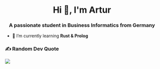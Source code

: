 <h1 align="center">Hi 👋, I'm Artur</h1>
<h3 align="center">A passionate student in Business Informatics from Germany</h3>

- 🌱 I’m currently learning **Rust & Prolog**

<p align="left">
</p>


### ✍️ Random Dev Quote
![](https://quotes-github-readme.vercel.app/api?type=horizontal&theme=tokyonight)
